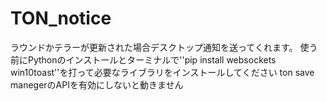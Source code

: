 # TON_notice
ラウンドかテラーが更新された場合デスクトップ通知を送ってくれます。
使う前にPythonのインストールとターミナルで''pip install websockets win10toast''を打って必要なライブラリをインストールしてください
ton save manegerのAPIを有効にしないと動きません
